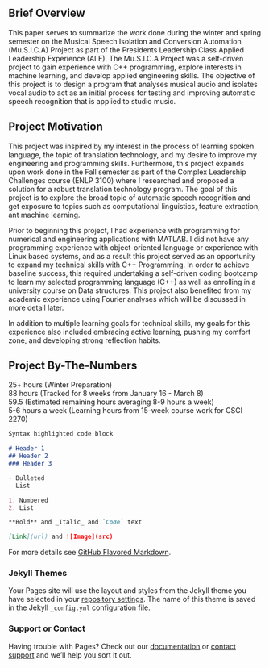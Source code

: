 ## Brief Overview

This paper serves to summarize the work done during the winter and spring semester on the Musical Speech Isolation and Conversion Automation (Mu.S.I.C.A) Project as part of the Presidents Leadership Class Applied Leadership Experience (ALE). The Mu.S.I.C.A Project was a self-driven project to gain experience with C++ programming, explore interests in machine learning, and develop applied engineering skills. The objective of this project is to design a program that analyses musical audio and isolates vocal audio to act as an initial process for testing and improving automatic speech recognition that is applied to studio music.

## Project Motivation

This project was inspired by my interest in the process of learning spoken language, the topic of translation technology, and my desire to improve my engineering and programming skills. Furthermore, this project expands upon work done in the Fall semester as part of the Complex Leadership Challenges course (ENLP 3100) where I researched and proposed a solution for a robust translation technology program. The goal of this project is to explore the broad topic of automatic speech recognition and get exposure to topics such as computational linguistics, feature extraction, ant machine learning. 

Prior to beginning this project, I had experience with programming for numerical and engineering applications with MATLAB. I did not have any programming experience with object-oriented language or experience with Linux based systems, and as a result this project served as an opportunity to expand my technical skills with C++ Programming. In order to achieve baseline success, this required undertaking a self-driven coding bootcamp to learn my selected programming language (C++) as well as enrolling in a university course on Data structures. This project also benefited from my academic experience using Fourier analyses which will be discussed in more detail later.

In addition to multiple learning goals for technical skills, my goals for this experience also included embracing active learning, pushing my comfort zone, and developing strong reflection habits.

## Project By-The-Numbers
25+ hours (Winter Preparation) <br/>
88 hours (Tracked for 8 weeks from January 16 - March 8) <br/>
59.5 (Estimated remaining hours averaging 8-9 hours a week) <br/>
5-6 hours a week (Learning hours from 15-week course work for CSCI 2270) <br/>



```markdown
Syntax highlighted code block

# Header 1
## Header 2
### Header 3

- Bulleted
- List

1. Numbered
2. List

**Bold** and _Italic_ and `Code` text

[Link](url) and ![Image](src)
```

For more details see [GitHub Flavored Markdown](https://guides.github.com/features/mastering-markdown/).

### Jekyll Themes

Your Pages site will use the layout and styles from the Jekyll theme you have selected in your [repository settings](https://github.com/bruceble/Mu.S.I.C.A./settings/pages). The name of this theme is saved in the Jekyll `_config.yml` configuration file.

### Support or Contact

Having trouble with Pages? Check out our [documentation](https://docs.github.com/categories/github-pages-basics/) or [contact support](https://support.github.com/contact) and we’ll help you sort it out.
